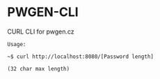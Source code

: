# PWGEN-CLI

CURL CLI for pwgen.cz

```
Usage:

~$ curl http://localhost:8080/[Password length]

(32 char max length)
```